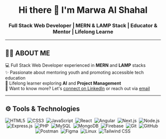 <h1 align="center">Hi there 👋 I'm Marwa Al Shahal</h1>
<h3 align="center">Full Stack Web Developer | MERN & LAMP Stack | Educator & Mentor | Lifelong Learne</h3>

---

## 👩‍💻 ABOUT ME

💻 Full Stack Web Developer experienced in **MERN** and **LAMP** stacks  
✨ Passionate about mentoring youth and promoting accessible tech education  
🔭 Lifelong learner exploring **AI** and **Project Management**  
📄 Want to know more? Let's [connect on LinkedIn](https://www.linkedin.com/in/marwa-al-shahal) or reach out via [email](mailto:marwa.al.shahal@gmail.com)

---
## ⚙️ Tools & Technologies

<p align="center">
  <img src="https://img.shields.io/badge/HTML5-e34f26?style=for-the-badge&logo=html5&logoColor=white" alt="HTML5" />&nbsp;
  <img src="https://img.shields.io/badge/CSS3-1572B6?style=for-the-badge&logo=css3&logoColor=white" alt="CSS3" />&nbsp;
  <img src="https://img.shields.io/badge/JavaScript-F7DF1E?style=for-the-badge&logo=javascript&logoColor=black" alt="JavaScript" />&nbsp;
  <img src="https://img.shields.io/badge/React-20232A?style=for-the-badge&logo=react&logoColor=61DAFB" alt="React" />&nbsp;
  <img src="https://img.shields.io/badge/Angular-DD0031?style=for-the-badge&logo=angular&logoColor=white" alt="Angular" />&nbsp;
  <img src="https://img.shields.io/badge/Next.js-000000?style=for-the-badge&logo=nextdotjs&logoColor=white" alt="Next.js" />&nbsp;
  <img src="https://img.shields.io/badge/Node.js-339933?style=for-the-badge&logo=nodedotjs&logoColor=white" alt="Node.js" />&nbsp;
  <img src="https://img.shields.io/badge/Express.js-000000?style=for-the-badge&logo=express&logoColor=white" alt="Express.js" />&nbsp;
  <img src="https://img.shields.io/badge/PHP-777BB4?style=for-the-badge&logo=php&logoColor=white" alt="PHP" />&nbsp;
  <img src="https://img.shields.io/badge/MySQL-4479A1?style=for-the-badge&logo=mysql&logoColor=white" alt="MySQL" />&nbsp;
  <img src="https://img.shields.io/badge/MongoDB-47A248?style=for-the-badge&logo=mongodb&logoColor=white" alt="MongoDB" />&nbsp;
  <img src="https://img.shields.io/badge/Firebase-FFCA28?style=for-the-badge&logo=firebase&logoColor=black" alt="Firebase" />&nbsp;
  <img src="https://img.shields.io/badge/Git-F05032?style=for-the-badge&logo=git&logoColor=white" alt="Git" />&nbsp;
  <img src="https://img.shields.io/badge/GitHub-181717?style=for-the-badge&logo=github&logoColor=white" alt="GitHub" />&nbsp;
  <img src="https://img.shields.io/badge/Postman-FF6C37?style=for-the-badge&logo=postman&logoColor=white" alt="Postman" />&nbsp;
  <img src="https://img.shields.io/badge/Figma-F24E1E?style=for-the-badge&logo=figma&logoColor=white" alt="Figma" />&nbsp;
  <img src="https://img.shields.io/badge/Linux-FCC624?style=for-the-badge&logo=linux&logoColor=black" alt="Linux" />&nbsp;
  <img src="https://img.shields.io/badge/TailwindCSS-06B6D4?style=for-the-badge&logo=tailwind-css&logoColor=white" alt="Tailwind CSS" />
</p>
